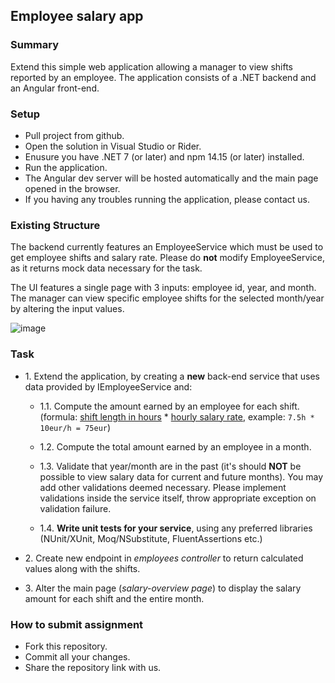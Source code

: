 ## Employee salary app

### Summary
Extend this simple web application allowing a manager to view shifts reported by an employee. The application consists of a .NET backend and an Angular front-end.

### Setup
* Pull project from github.
* Open the solution in Visual Studio or Rider.
* Enusure you have .NET 7 (or later) and npm 14.15 (or later) installed.
* Run the application.
* The Angular dev server will be hosted automatically and the main page opened in the browser.
* If you having any troubles running the application, please contact us.

### Existing Structure
The backend currently features an EmployeeService which must be used to get employee shifts and salary rate. Please do **not** modify EmployeeService, as it returns mock data necessary for the task.

The UI features a single page with 3 inputs: employee id, year, and month. The manager can view specific employee shifts for the selected month/year by altering the input values.

![image](https://github.com/AkimsP-Visma/Visma.EmployeeSalaryApp/assets/74917569/4ecf5320-455f-41f6-806c-f80730c6118e)

### Task
* 1\. Extend the application, by creating a **new** back-end service that uses data provided by IEmployeeService and:

  * 1.1\. Compute the amount earned by an employee for each shift.<br>
    (formula: <ins>shift length in hours</ins> * <ins>hourly salary rate</ins>, example: `7.5h * 10eur/h = 75eur`)

  * 1.2\. Compute the total amount earned by an employee in a month.

  * 1.3\. Validate that year/month are in the past (it's should **NOT** be possible to view salary data for current and future months). You may add other validations deemed necessary. Please implement validations inside the service itself, throw appropriate exception on validation failure.

  * 1.4\. **Write unit tests for your service**, using any preferred libraries (NUnit/XUnit, Moq/NSubstitute, FluentAssertions etc.)


* 2\. Create new endpoint in *employees controller* to return calculated values along with the shifts.

* 3\. Alter the main page (*salary-overview page*) to display the salary amount for each shift and the entire month.

### How to submit assignment
* Fork this repository.
* Commit all your changes.
* Share the repository link with us.
